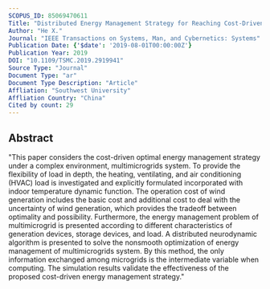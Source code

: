 ```yaml
---
SCOPUS_ID: 85069470611
Title: "Distributed Energy Management Strategy for Reaching Cost-Driven Optimal Operation Integrated with Wind Forecasting in Multimicrogrids System"
Author: "He X."
Journal: "IEEE Transactions on Systems, Man, and Cybernetics: Systems"
Publication Date: {'$date': '2019-08-01T00:00:00Z'}
Publication Year: 2019
DOI: "10.1109/TSMC.2019.2919941"
Source Type: "Journal"
Document Type: "ar"
Document Type Description: "Article"
Affliation: "Southwest University"
Affliation Country: "China"
Cited by count: 29
---
```


## Abstract
"This paper considers the cost-driven optimal energy management strategy under a complex environment, multimicrogrids system. To provide the flexibility of load in depth, the heating, ventilating, and air conditioning (HVAC) load is investigated and explicitly formulated incorporated with indoor temperature dynamic function. The operation cost of wind generation includes the basic cost and additional cost to deal with the uncertainty of wind generation, which provides the tradeoff between optimality and possibility. Furthermore, the energy management problem of multimicrogrid is presented according to different characteristics of generation devices, storage devices, and load. A distributed neurodynamic algorithm is presented to solve the nonsmooth optimization of energy management of multimicrogrids system. By this method, the only information exchanged among microgrids is the intermediate variable when computing. The simulation results validate the effectiveness of the proposed cost-driven energy management strategy."
